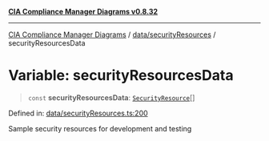[**CIA Compliance Manager Diagrams v0.8.32**](../../../README.md)

***

[CIA Compliance Manager Diagrams](../../../modules.md) / [data/securityResources](../README.md) / securityResourcesData

# Variable: securityResourcesData

> `const` **securityResourcesData**: [`SecurityResource`](../../../services/interfaces/SecurityResource.md)[]

Defined in: [data/securityResources.ts:200](https://github.com/Hack23/cia-compliance-manager/blob/0dc9a11e510cc2f2986e7debe532892627f2b00f/src/data/securityResources.ts#L200)

Sample security resources for development and testing
